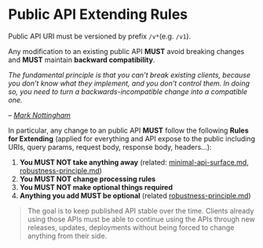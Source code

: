 # Public API Extending Rules

Public API URI must be versioned by prefix `/v*`(e.g. `/v1`).

Any modification to an existing public API **MUST** avoid breaking changes and **MUST** maintain **backward compatibility**.

_The fundamental principle is that you can’t break existing clients, because you don’t know what they implement, and you don’t control them. In doing so, you need to turn a backwards-incompatible change into a compatible one._

_–_ [_Mark Nottingham_](https://www.mnot.net/blog/2011/10/25/web\_api\_versioning\_smackdown)

In particular, any change to an public API **MUST** follow the following **Rules for Extending** (applied for everything and API expose to the public including URIs, query params, request body, response body, headers...):

1. **You MUST NOT take anything away** (related: [minimal-api-surface.md](minimal-api-surface.md "mention"), [robustness-principle.md](principles/contract/robustness-principle.md "mention"))
2. **You MUST NOT change processing rules**&#x20;
3. **You MUST NOT make optional things required**
4. **Anything you add MUST be optional** (related [robustness-principle.md](principles/contract/robustness-principle.md "mention"))

> The goal is to keep published API stable over the time. Clients already using those APIs must be able to continue using the APIs through new releases, updates, deployments without being forced to change anything from their side.
